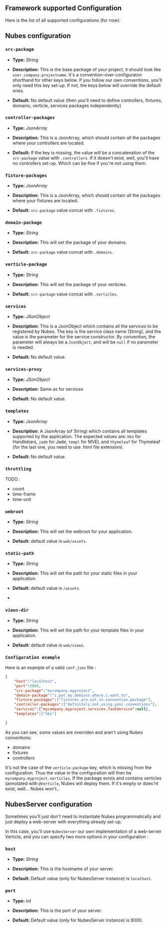 ## Framework supported Configuration

Here is the list of all supported configurations (for now):

## Nubes configuration

### `src-package`


* **Type:**   *String*

* **Description:**   This is the base package of your project, it should look like `user.company.projectname`. It's a convention-over-configuraton shorthand for other keys below. If you follow our own conventions, you'll only need this key set-up. If not, the keys below will override the default ones.

* **Default:** No default value (then you'll need to define controllers, fixtures, domains, verticle, services packages independently)


### `controller-packages`


* **Type:**   *JsonArray*

* **Description:**   This is a JsonArray, which should contain all the packages where your controllers are located. 

* **Default:**	 If the key is missing, the value will be a concatenation of the `src-package` value with `.controllers`. If it doesn't exist, well, you'll have no controllers set-up. Which can be fine if you're not using them.


### `fixture-packages`


* **Type:**   *JsonArray*

* **Description:**   This is a JsonArray, which should contain all the packages where your fixtures are located. 

* **Default:**  `src-package` value concat with `.fixtures`.


### `domain-package`


* **Type:**   *String*

* **Description:**   This will set the package of your domains.

* **Default:**	  `src-package` value concat with `.domains`.


### `verticle-package`


* **Type:**   *String*

* **Description:**   This will set the package of your verticles.

* **Default:**	  `src-package` value concat with `.verticles`.


### `services`


* **Type:**   *JSonObject*

* **Description:**  This is a JsonObject which contains all the services to be registered by Nubes. The key is the service class name (String), and the value is the parameter for the service constructor. By convention, the parameter will always be a `JsonObject`, and will be `null` if no parameter is needed.

* **Default:**   No default value.

### `services-proxy`


* **Type:**   *JSonObject*

* **Description:**  Same as for services

* **Default:**   No default value.


### `templates`


* **Type:**   *JsonArray*

* **Description:**   A JsonArray (of String) which contains all templates supported by the application. The expected values are: `hbs` for Handlebars, `jade` for Jade, `templ` for MVEL and `thymeleaf` for Thymeleaf (for the last one, you need to use .html file extension).

* **Default:**   No default value.


### `throttling`


TODO : 

* count
* time-frame
* time-unit


### `webroot`


* **Type:**   *String*

* **Description:**   This will set the webroot for your application.

* **Default:**	  default value is `web/assets`.


### `static-path`


* **Type:**   *String*

* **Description:**   This will set the path for your static files in your application.

* **Default:**	  default value is `/assets`.
* 
### `views-dir`


* **Type:**   *String*

* **Description:**   This will set the path for your template files in your application.

* **Default:**	  default value is `web/views`.


### `Configuration example`

Here is an example of a valid `conf.json` file :

```json
{
	"host":"localhost",
	"port":8080,
  	"src-package":"mycompany.myproject",
  	"domain-package":"i.put.my.domains.where.i.want.to",
  	"fixture-packages":["fixtures.are.not.in.convention.package"],
  	"controller-packages":["definitely.not.using.your.conventions"],
  	"services":{"mycompany.myproject.services.TaskService":null},
  	"templates":["hbs"]

}
```

As you can see, some values are overriden and aren't using Nubes conventions: 
* domains
* fixtures
* controllers


It's not the case of the `verticle-package` key, which is missing from the configuration. 
Thus the value in the configuration will then be `mycompany.myproject.verticles`. If the package exists and contains verticles (annotated with `@Verticle`, Nubes will deploy them. If it's empty or does'nt exist, well... Nubes won't...


## NubesServer configuration

Sometimes you'll just don't need to instantiate Nubes programmatically and just deploy a web-server with everything already set-up.

In this case, you'll use `NubesServer` our own implementation of a web-server Verticle, and you can specify two more options in your configuration :

### `host`

* **Type:**   *String*

* **Description:**   This is the hostname of your server.

* **Default:**   Default value (only for NubesServer instance) is `localhost`.

### `port`

* **Type:**   *int*

* **Description:**   This is the port of your server.

* **Default:**   Default value (only for NubesServer instance) is 9000.
